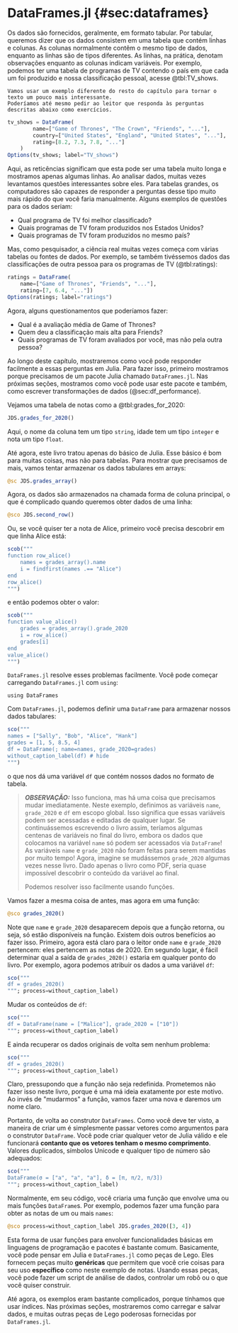 # DataFrames.jl {#sec:dataframes}

Os dados são fornecidos, geralmente, em formato tabular.
Por tabular, queremos dizer que os dados consistem em uma tabela que contém linhas e colunas.
As colunas normalmente contêm o mesmo tipo de dados, enquanto as linhas são de tipos diferentes.
As linhas, na prática, denotam observações enquanto as colunas indicam variáveis.
Por exemplo, podemos ter uma tabela de programas de TV contendo o país em que cada um foi produzido e nossa classificação pessoal, acesse @tbl:TV_shows.

```{=comment}
Vamos usar um exemplo diferente do resto do capítulo para tornar o texto um pouco mais interessante.
Poderíamos até mesmo pedir ao leitor que responda às perguntas descritas abaixo como exercícios.
```

```jl
tv_shows = DataFrame(
        name=["Game of Thrones", "The Crown", "Friends", "..."],
        country=["United States", "England", "United States", "..."],
        rating=[8.2, 7.3, 7.8, "..."]
    )
Options(tv_shows; label="TV_shows")
```

Aqui, as reticências significam que esta pode ser uma tabela muito longa e mostramos apenas algumas linhas.
Ao analisar dados, muitas vezes levantamos questões interessantes sobre eles.
Para tabelas grandes, os computadores são capazes de responder a  perguntas desse tipo muito mais rápido do que você faria manualmente.
Alguns exemplos de questões para os dados seriam:

- Qual programa de TV foi melhor classificado?
- Quais programas de TV foram produzidos nos Estados Unidos?
- Quais programas de TV foram produzidos no mesmo país?

Mas, como pesquisador, a ciência real muitas vezes começa com várias tabelas ou fontes de dados.
Por exemplo, se também tivéssemos dados das classificações de outra pessoa para os programas de TV (@tbl:ratings):

```jl
ratings = DataFrame(
    name=["Game of Thrones", "Friends", "..."],
    rating=[7, 6.4, "..."])
Options(ratings; label="ratings")
```

Agora, alguns questionamentos que poderíamos fazer:

- Qual é a avaliação média de Game of Thrones?
- Quem deu a classificação mais alta para Friends?
- Quais programas de TV foram avaliados por você, mas não pela outra pessoa?

Ao longo deste capítulo, mostraremos como você pode responder facilmente a essas perguntas em Julia.
Para fazer isso, primeiro mostramos porque precisamos de um pacote Julia chamado `DataFrames.jl`.
Nas próximas seções, mostramos como você pode usar este pacote e também, como escrever transformações de dados (@sec:df_performance).

Vejamos uma tabela de notas como a @tbl:grades_for_2020:

```jl
JDS.grades_for_2020()
```

Aqui, o nome da coluna tem um tipo `string`, idade tem um tipo `integer` e nota um tipo `float`.

Até agora, este livro tratou apenas do básico de Julia.
Esse básico é bom para muitas coisas, mas não para tabelas.
Para mostrar que precisamos de mais, vamos tentar armazenar os dados tabulares em arrays:

```jl
@sc JDS.grades_array()
```

Agora, os dados são armazenados na chamada forma de coluna principal, o que é complicado quando queremos obter dados de uma linha:

```jl
@sco JDS.second_row()
```

Ou, se você quiser ter a nota de Alice, primeiro você precisa descobrir em que linha Alice está:

```jl
scob("""
function row_alice()
    names = grades_array().name
    i = findfirst(names .== "Alice")
end
row_alice()
""")
```

e então podemos obter o valor:

```jl
scob("""
function value_alice()
    grades = grades_array().grade_2020
    i = row_alice()
    grades[i]
end
value_alice()
""")
```

`DataFrames.jl` resolve esses problemas facilmente.
Você pode começar carregando `DataFrames.jl` com `using`:

```
using DataFrames
```

Com `DataFrames.jl`, podemos definir uma `DataFrame` para armazenar nossos dados tabulares:

```jl
sco("""
names = ["Sally", "Bob", "Alice", "Hank"]
grades = [1, 5, 8.5, 4]
df = DataFrame(; name=names, grade_2020=grades)
without_caption_label(df) # hide
""")
```

o que nos dá uma variável `df` que contém nossos dados no formato de tabela.

> **_OBSERVAÇÃO:_**
> Isso funciona, mas há uma coisa que precisamos mudar imediatamente.
> Neste exemplo, definimos as variáveis `name`, `grade_2020` e `df` em escopo global.
> Isso significa que essas variáveis podem ser acessadas e editadas de qualquer lugar.
> Se continuássemos escrevendo o livro assim, teríamos algumas centenas de variáveis no final do livro, embora os dados que colocamos na variável `name` só podem ser acessados via `DataFrame`!
> As variáveis `name` e `grade_2020` não foram feitas para serem mantidas por muito tempo!
> Agora, imagine se mudássemos `grade_2020` algumas vezes nesse livro.
> Dado apenas o livro como PDF, seria quase impossível descobrir o conteúdo da variável ao final.
>
> Podemos resolver isso facilmente usando funções.

Vamos fazer a mesma coisa de antes, mas agora em uma função:

```jl
@sco grades_2020()
```

Note que `name` e `grade_2020` desaparecem depois que a função retorna, ou seja, só estão disponíveis na função.
Existem dois outros benefícios ao fazer isso.
Primeiro, agora está claro para o leitor onde `name` e `grade_2020` pertencem: eles pertencem as notas de 2020.
Em segundo lugar, é fácil determinar qual a saída de `grades_2020()` estaria em qualquer ponto do livro.
Por exemplo, agora podemos atribuir os dados a uma variável `df`:

```jl
sco("""
df = grades_2020()
"""; process=without_caption_label)
```

Mudar os conteúdos de `df`:

```jl
sco("""
df = DataFrame(name = ["Malice"], grade_2020 = ["10"])
"""; process=without_caption_label)
```

E ainda recuperar os dados originais de volta sem nenhum problema:

```jl
sco("""
df = grades_2020()
"""; process=without_caption_label)
```

Claro, pressupondo que a função não seja redefinida.
Prometemos não fazer isso neste livro, porque é uma má ideia exatamente por este motivo.
Ao invés de "mudarmos" a função, vamos fazer uma nova e daremos um nome claro.

Portanto, de volta ao construtor `DataFrames`.
Como você deve ter visto, a maneira de criar um é simplesmente passar vetores como argumentos para o construtor `DataFrame`.
Você pode criar qualquer vetor de Julia válido e ele funcionará **contanto que os vetores tenham o mesmo comprimento**.
Valores duplicados, símbolos Unicode e qualquer tipo de número são adequados:

```jl
sco("""
DataFrame(σ = ["a", "a", "a"], δ = [π, π/2, π/3])
"""; process=without_caption_label)
```

Normalmente, em seu código, você criaria uma função que envolve uma ou mais funções `DataFrame`s.
Por exemplo, podemos fazer uma função para obter as notas de um ou mais `names`:

```jl
@sco process=without_caption_label JDS.grades_2020([3, 4])
```

Esta forma de usar funções para envolver funcionalidades básicas em linguagens de programação e pacotes é bastante comum.
Basicamente, você pode pensar em Julia e `DataFrames.jl` como peças de Lego.
Eles fornecem peças muito **genéricas** que permitem que você crie coisas para seu uso **específico** como neste exemplo de notas.
Usando essas peças, você pode fazer um script de análise de dados, controlar um robô ou o que você quiser construir.

Até agora, os exemplos eram bastante complicados, porque tínhamos que usar índices.
Nas próximas seções, mostraremos como carregar e salvar dados, e muitas outras peças de Lego poderosas fornecidas por `DataFrames.jl`.
